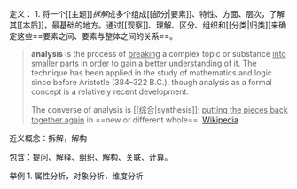 定义：
	1. 将一个[[主题]]*拆解*成多个组成[[部分|要素]]、特性、方面、层次，了解其[[本质]]，最基础的地方。通过[[观察]]、理解、区分、组织和[[分类|归类]]来确定这些==要素之间、要素与整体之间的关系==。


> **analysis** is the process of <u>breaking</u> a complex topic or substance <u>into smaller parts</u> in order to gain a <u>better understanding</u> of it. The technique has been applied in the study of mathematics and logic since before Aristotle (384–322 B.C.), though analysis as a formal concept is a relatively recent development.
>
> The converse of analysis is [[综合|synthesis]]: <u>putting the pieces back together again</u> in ==new or different whole==.
> [Wikipedia](https://en.wikipedia.org/wiki/Analysis)

近义概念：拆解，解构

包含：提问、解释、组织、解构、关联、计算。

举例
	1. 属性分析，对象分析，维度分析
